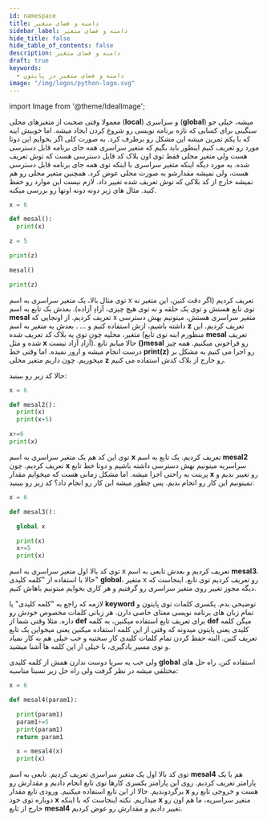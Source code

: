 ```yaml
---
id: namespace
title: دامنه و فضای متغیر
sidebar_label: دامنه و فضای متغیر
hide_title: false
hide_table_of_contents: false
description: دامنه و فضای متغیر
draft: true
keywords:
  - دامنه و فضای متغیر در پایتون
image: "/img/logos/python-logo.svg"
---
```


import Image from '@theme/IdealImage';

معمولا وقتی صحبت از متغیرهای محلی (**local**) و سراسری (**global**) میشه، خیلی جو سنگینی برای کسایی که تازه برنامه نویسی رو شروع کردن ایجاد میشه. اما خوبیش اینه که با یکم تمرین میشه این مشکل رو برطرف کرد. به صورت کلی اگر بخوایم این دوتا مورد رو تعریف کنیم اینطور باید بگیم که متغیر سراسری همه جای برنامه قابل دسترسی هست ولی متغیر محلی فقط توی اون بلاک کد قابل دسترسی هست که توش تعریف شده. یه مورد دیگه اینکه متغیر سراسری با اینکه توی همه جای برنامه قابل دسترسی هست، ولی نمیشه مقدارشو به صورت محلی عوض کرد. همچنین متغیر محلی رو هم نمیشه خارج از کد بلاکی که توش تعریف شده تغییر داد. لازم نیست این موارد رو حفظ کنید. مثال های زیر دونه دونه اونها رو بررسی میکنه.

```python
x = 6

def mesal():
  print(x)

z = 5

print(z)

mesal()

print(z)
```

توی مثال بالا، یک متغیر سراسری به اسم x تعریف کردیم (اگر دقت کنین، این متغیر نه توی تابع هستش و توی یک حلقه و نه توی هیچ چیزی، آزادِ آزاده). بعدش یک تابع به اسم **mesal** تعریف کردیم. از اونجایی که x متغیر سراسری هستش، میتونیم بهش دسترسی داشته باشیم، ازش استفاده کنیم و ... . بعدش یه متغیر به اسم **z** تعریف کردیم. این متغیر، محلیه چون توی یه بلاک کد تعریف شده (منظورم اینه توی تابع **mesal** تعریف شده و مثل **x** آزادِ آزاد نیست). حالا میایم تابع **()mesal** رو فراخونی میکنیم. همه چیز درست انجام میشه و ارور نمیده. اما وقتی خط **print(z)** رو اجرا می کنیم به مشکل بر میخوریم. چون داریم متغیر محلی **z** رو خارج از بلاک کدش استفاده می کنیم.

حالا کد زیر رو ببینید:

```python
x = 6

def mesal2():
  print(x)
  print(x+5)

x+=6
print(x)
```

توی این کد هم یک متغیر سراسری به اسم **x** تعریف کردیم. یک تابع به اسم **mesal2** تعریف کردیم. چون **x** سراسریه میتونیم بهش دسترسی داشته باشیم و دوتا خط تابع پرینت به راحتی اجرا میشه. اما مشکل زمانی هست که میخوایم مقدار **x** رو تغییر بدیم و نمیتونیم این کار رو انجام بدیم. پس چطور میشه این کار رو انجام داد؟ کد زیر رو ببینید:

```python
x = 6

def mesal3():

  global x

  print(x)
  x+=5
  print(x)
```

توی کد بالا اول متغیر سراسری به اسم x تعریف کردیم و بعدش تابعی به اسم **mesal3**. حالا با استفاده از "کلمه کلیدی" **global**، متغیر x رو تعریف کردیم توی تابع. اینجاست که دیگه مجوز تغییر روی متغیر سراسری رو گرفتیم و هر کاری بخوایم میتونیم باهاش کنیم.

لازمه که راجع به "کلمه کلیدی" یا **keyword** توضیحی بدم. یکسری کلمات توی پایتون و تمام زبان های برنامه نویسی معنای خاصی دارن. هر زبانی کلمات مخصوص خودش رو داره. مثلا وقتی شما از **def** برای تعریف تابع استفاده میکنین، به کلمه **def** میگن کلمه کلیدی یعنی پایتون میدونه که وقتی از این کلمه استفاده میکنین یعنی میخواین یک تابع تعریف کنین. البته حفظ کردن تمام کلمات کلیدی کار سختیه و خب خیلی هم به کار نمیاد و توی مسیر یادگیری، با خیلی از این کلمه ها آشنا میشید.

ولی خب یه سریا دوست ندارن همش از کلمه کلیدی **global** استفاده کنن. راه حل های مختلفی میشه در نظر گرفت ولی راه حل زیر نسبتا مناسبه:

```python
x = 6

def mesal4(param1):

  print(param1)
  param1+=5
  print(param1)
  return param1

  x = mesal4(x)
  print(x)
```

توی کد بالا اول یک متغیر سراسری تعریف کردیم. تابعی به اسم **mesal4** هم با یک پارامتر تعریف کردیم. روی این پارامتر یکسری کارها توی تابع انجام دادیم و مقدارش رو برگردوندیم. حالا از این تابع استفاده میکنیم. ورودی تابع مقدار **x** هست و خروجی تابع رو دوباره توی خود **x** میذاریم. نکته اینجاست که با اینکه **x** متغیر سراسریه، ما هم اون رو خارج از تابع **mesal4** تغییر دادیم و مقدارش رو عوض کردیم.
